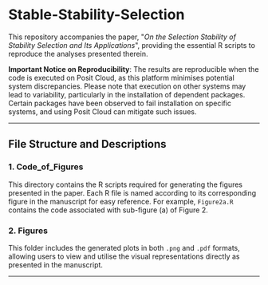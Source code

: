 # Stable-Stability-Selection

This repository accompanies the paper, "*On the Selection Stability of Stability Selection and Its Applications*", providing the essential R scripts to reproduce the analyses presented therein.

**Important Notice on Reproducibility**: The results are reproducible when the code is executed on Posit Cloud, as this platform minimises potential system discrepancies. Please note that execution on other systems may lead to variability, particularly in the installation of dependent packages. Certain packages have been observed to fail installation on specific systems, and using Posit Cloud can mitigate such issues.

---

## File Structure and Descriptions

### 1. **Code_of_Figures**
This directory contains the R scripts required for generating the figures presented in the paper. Each R file is named according to its corresponding figure in the manuscript for easy reference. For example, `Figure2a.R` contains the code associated with sub-figure (a) of Figure 2.

### 2. **Figures**
This folder includes the generated plots in both `.png` and `.pdf` formats, allowing users to view and utilise the visual representations directly as presented in the manuscript.

---





